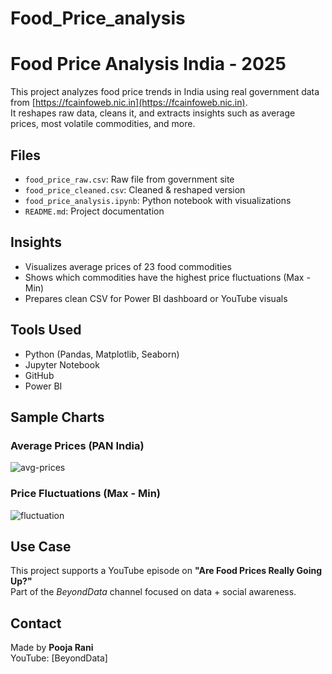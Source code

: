 # Food_Price_analysis
# Food Price Analysis India - 2025

This project analyzes food price trends in India using real government data from [https://fcainfoweb.nic.in](https://fcainfoweb.nic.in).  
It reshapes raw data, cleans it, and extracts insights such as average prices, most volatile commodities, and more.

## Files

- `food_price_raw.csv`: Raw file from government site
- `food_price_cleaned.csv`: Cleaned & reshaped version
- `food_price_analysis.ipynb`: Python notebook with visualizations
- `README.md`: Project documentation

## Insights

- Visualizes average prices of 23 food commodities
- Shows which commodities have the highest price fluctuations (Max - Min)
- Prepares clean CSV for Power BI dashboard or YouTube visuals

## Tools Used

- Python (Pandas, Matplotlib, Seaborn)
- Jupyter Notebook
- GitHub
- Power BI 

## Sample Charts

### Average Prices (PAN India)
![avg-prices](images/avg_prices_chart.png)

### Price Fluctuations (Max - Min)
![fluctuation](images/price_fluctuation_chart.png)

## Use Case

This project supports a YouTube episode on **"Are Food Prices Really Going Up?"**  
Part of the *BeyondData* channel focused on data + social awareness.

## Contact

Made by **Pooja Rani**  
YouTube: [BeyondData]  


